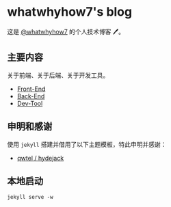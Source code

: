 # whatwhyhow7's blog

这是 [@whatwhyhow7](https://whatwhyhow7.github.io/blog) 的个人技术博客 🖊️。

## 主要内容

关于前端、关于后端、关于开发工具。

- [Front-End](https://whatwhyhow7.github.io/blog/tag/front-end/)
- [Back-End](https://whatwhyhow7.github.io/blog/tag/back-end/)
- [Dev-Tool](https://whatwhyhow7.github.io/blog/tag/dev-tool/)

## 申明和感谢

使用 `jekyll` 搭建并借用了以下主题模板，特此申明并感谢：

- [qwtel / hydejack](https://github.com/qwtel/hydejack/)

## 本地启动

```shell
jekyll serve -w
```
